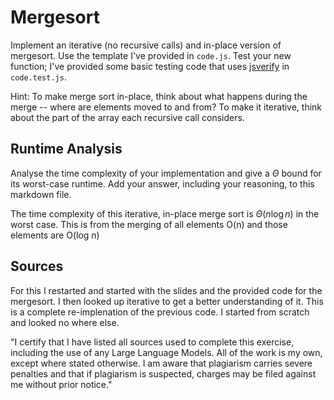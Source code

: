 # Mergesort

Implement an iterative (no recursive calls) and in-place version of mergesort.
Use the template I've provided in `code.js`. Test your new function; I've
provided some basic testing code that uses
[jsverify](https://jsverify.github.io/) in `code.test.js`.

Hint: To make merge sort in-place, think about what happens during the merge --
where are elements moved to and from? To make it iterative, think about the
part of the array each recursive call considers.

## Runtime Analysis

Analyse the time complexity of your implementation and give a $\Theta$ bound for
its worst-case runtime. Add your answer, including your reasoning, to this
markdown file.

The time complexity of this iterative, in-place merge sort is $\Theta(n \log n)$ in the worst case. This is from the merging of all elements O(n) and those elements are O(log n)

## Sources
For this I restarted and started with the slides and the provided code for the mergesort. I then looked up iterative to get a better understanding of it. This is a complete re-implenation of the previous code. I started from scratch and looked no where else.  

"I certify that I have listed all sources used to complete this exercise, including the use of any Large Language Models. All of the work is my own, except where stated otherwise. I am aware that plagiarism carries severe penalties and that if plagiarism is suspected, charges may be filed against me without prior notice."
